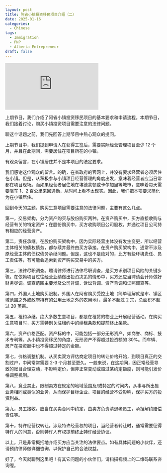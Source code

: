 ```yaml
---
layout: post
title: 阿省小镇投资移民项目介绍（二）
date: 2025-01-16
categories:
  - Chinese
tags:
  - Immigration
  - PNP
  - Alberta Entrepreneur
draft: false
---
```


<div class="videoWrapper">
<iframe src="https://www.youtube.com/embed/7JUAruL0az4" title="阿省小镇投资移民项目介绍（一）" frameborder="0" allow="accelerometer; autoplay; clipboard-write; encrypted-media; gyroscope; picture-in-picture" allowfullscreen></iframe>
</div>
<div style="display: flex; align-items: flex-start; justify-content: center; font-size: 14px; color: #777;"></div>

<!-- more -->

上期节目，我们介绍了阿省小镇投资移民项目的基本要求和申请流程。本期节目，我们接着讨论，购买小镇投资项目需要注意的法律问题。

聊这个话题之前，我们先回答上期节目中热心观众的提问。

上期节目中，我们提到申请人在获得工签后，需要实际经营管理项目至少 12 个月，并且在此期间，需要居住在项目所在的小镇。

有观众留言，在小镇居住并不是本项目的法定要求。

我们感谢这位观众的留言。的确，在省政府的官网上，并没有要求经营者必须居住在小镇。但是，从积极参与小镇项目经营管理的角度出发，意味着经营者应当日常都在项目现场。而如果经营者居住地在埃德蒙顿或卡尔加里等城市，意味着每天需要驱车 1、2 百公里来回通勤，从时间上看不太现实。因此，我们把本项要求简化为在小镇居住。

回到今天的主题，购买生意项目需要注意的法律问题，主要有这么几点。

第一，交易架构，分为资产购买与股份购买两种。在资产购买中，买方直接收购与经营有关的特定资产；在股份购买中，买方收购项目公司股权，并通过项目公司持有相应的经营资产。

第二，责任承继。在股份购买架构中，因为实际经营主体没有发生变更，所以经营主体相关的债权债务，都存续并最终由买方承接。在资产购买架构中，通常不涉及原经营主体的债权债务承继问题。但是，这也不是绝对的，比方有些环境责任、员工责任等，有可能会追索到资产购买交易中的买方。

第三，法律尽职调查。聘请律师进行法律尽职调查，是买方识别项目风险的关键步骤。在依赖项目过往经营业绩做出投资决策的情形中，买方还应当聘请会计师做好财务尽调。调查范围主要涉及公司背调、诉讼背调、资产背调和证照调查等。

第四，外国人土地购买限制。外国人在阿省购买受控土地（简单理解就是市、镇区域范围之外或政府持有的公用土地之外的农用地），最多不超过 2 宗，总面积不超过 20 英亩。

第五，租约承继。绝大多数生意项目，都是在租赁的物业上开展经营活动。在购买生意项目时，买方需特别关注租约中的续租条款和提前终止条款。

第六，资产价格匹配。资产标的中，可能包括一部分无形资产，如商誉、商标、技术专利等。从小镇投资移民的角度，无形资产不得超过投资额的 30%。而车辆、房产在投资额中也不得超过特定的金额。

第七，价格调整机制。从买卖双方评估商定项目的转让价格开始，到项目真正的交割过户，中间常常需要 2-3 个月甚至更久。一般来说，在这期间，因正常经营导致的账目合理变动，不影响定价，但非正常变动或超过某约定额度，则可能引发价格调整机制。

第八，竞业禁止。限制卖方在规定的地域范围及/或特定的时间内，从事与所出售业务相同或类似的业务，从而保护目标企业、项目的经营不受影响，保护买方的投资利益。

第九，员工接收。应当在买卖合同中约定，由卖方负责清退老员工，承担解约赔偿责任等。

第十，特许经营权转让。涉及特许经营权的项目，当经营者转让时，通常需要征得特许人的同意，否则特许人有权提前终止特许经营协议。

以上，只是非常概括地介绍买方应当关注的法律要点。如有具体问题的小伙伴，还请预约律师做详细咨询，以保护自己的合法权益。

好了，今天就聊到这里吧！有其它问题的小伙伴们，请扫描视频上的二维码联系咨询喔。
